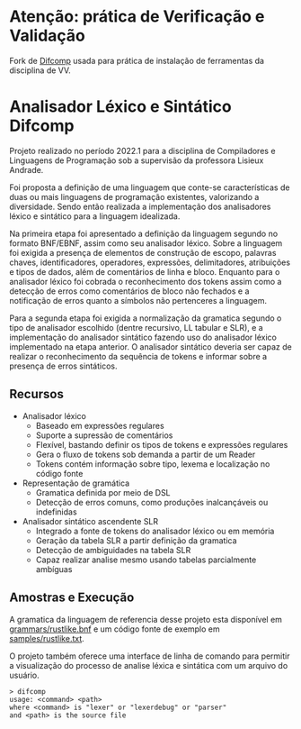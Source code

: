 # Atenção: prática de Verificação e Validação

Fork de [Difcomp](https://github.com/diefesson/difcomp) usada para prática de instalação de ferramentas da disciplina de VV.

# Analisador Léxico e Sintático Difcomp

Projeto realizado no período 2022.1 para a disciplina de Compiladores e Linguagens de Programação sob a supervisão da professora Lisieux Andrade.

Foi proposta a definição de uma linguagem que conte-se características de duas ou mais linguagens de programação existentes, valorizando a diversidade. Sendo então realizada a implementação dos analisadores léxico e sintático para a linguagem idealizada.

Na primeira etapa foi apresentado a definição da linguagem segundo no formato BNF/EBNF, assim como seu analisador léxico. Sobre a linguagem foi exigida a presença de elementos de construção de escopo, palavras chaves, identificadores, operadores, expressões, delimitadores, atribuições e tipos de dados, além de comentários de linha e bloco. Enquanto para o analisador léxico foi cobrada o reconhecimento dos tokens assim como a detecção de erros como comentários de bloco não fechados e a notificação de erros quanto a símbolos não pertenceres a linguagem.

Para a segunda etapa foi exigida a normalização da gramatica segundo o tipo de analisador escolhido (dentre recursivo, LL tabular e SLR), e a implementação do analisador sintático fazendo uso do analisador léxico implementado na etapa anterior. O analisador sintático deveria ser capaz de realizar o reconhecimento da sequência de tokens e informar sobre a presença de erros sintáticos.

## Recursos

- Analisador léxico
  - Baseado em expressões regulares
  - Suporte a supressão de comentários
  - Flexível, bastando definir os tipos de tokens e expressões regulares
  - Gera o fluxo de tokens sob demanda a partir de um Reader
  - Tokens contém informação sobre tipo, lexema e localização no código fonte
- Representação de gramática
  - Gramatica definida por meio de DSL
  - Detecção de erros comuns, como produções inalcançáveis ou indefinidas
- Analisador sintático ascendente SLR
  - Integrado a fonte de tokens do analisador léxico ou em memória
  - Geração da tabela SLR a partir definição da gramatica
  - Detecção de ambiguidades na tabela SLR
  - Capaz realizar analise mesmo usando tabelas parcialmente ambíguas

## Amostras e Execução

A gramatica da linguagem de referencia desse projeto esta disponível em [grammars/rustlike.bnf](grammars/rustlike.bnf) e um código fonte de exemplo em [samples/rustlike.txt](samples/rustlike.txt).

O projeto também oferece uma interface de linha de comando para permitir a visualização do processo de analise léxica e sintática com um arquivo do usuário.

```
> difcomp
usage: <command> <path>
where <command> is "lexer" or "lexerdebug" or "parser"
and <path> is the source file
```
